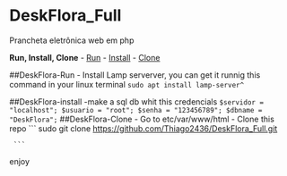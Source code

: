 # DeskFlora_Full
Prancheta eletrônica web em php

<!-- markdown-toc start - Don't edit this section. Run M-x markdown-toc-refresh-toc -->
**Run, Install, Clone**
    - [Run](#DeskFlora-Run)
    - [Install](#DeskFlora-install)
    - [Clone](#DeskFlora-Clone)
<!-- markdown-toc end -->

##DeskFlora-Run
    - Install Lamp serverver, you can get it runnig this command in your linux terminal
        ```
        sudo apt install lamp-server^
        ```

##DeskFlora-install
    -make a sql db whit this credencials 
    ```
     $servidor = "localhost";
	$usuario = "root";
	$senha = "123456789";
	$dbname = "DeskFlora";
    ```
##DeskFlora-Clone
    - Go to etc/var/www/html
    - Clone this repo 
     ```
     sudo git clone https://github.com/Thiago2436/DeskFlora_Full.git

     ```

enjoy      
